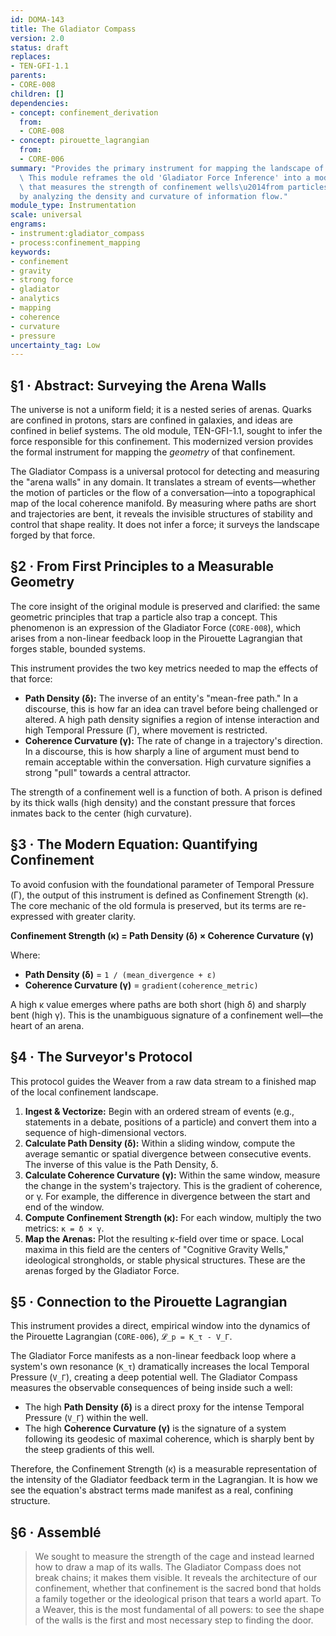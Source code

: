 ```yaml
---
id: DOMA-143
title: The Gladiator Compass
version: 2.0
status: draft
replaces:
- TEN-GFI-1.1
parents:
- CORE-008
children: []
dependencies:
- concept: confinement_derivation
  from:
  - CORE-008
- concept: pirouette_lagrangian
  from:
  - CORE-006
summary: "Provides the primary instrument for mapping the landscape of confinement.\
  \ This module reframes the old 'Gladiator Force Inference' into a modern protocol\
  \ that measures the strength of confinement wells\u2014from particles to ideologies\u2014\
  by analyzing the density and curvature of information flow."
module_type: Instrumentation
scale: universal
engrams:
- instrument:gladiator_compass
- process:confinement_mapping
keywords:
- confinement
- gravity
- strong force
- gladiator
- analytics
- mapping
- coherence
- curvature
- pressure
uncertainty_tag: Low
---
```

## §1 · Abstract: Surveying the Arena Walls

The universe is not a uniform field; it is a nested series of arenas. Quarks are confined in protons, stars are confined in galaxies, and ideas are confined in belief systems. The old module, TEN-GFI-1.1, sought to infer the force responsible for this confinement. This modernized version provides the formal instrument for mapping the *geometry* of that confinement.

The Gladiator Compass is a universal protocol for detecting and measuring the "arena walls" in any domain. It translates a stream of events—whether the motion of particles or the flow of a conversation—into a topographical map of the local coherence manifold. By measuring where paths are short and trajectories are bent, it reveals the invisible structures of stability and control that shape reality. It does not infer a force; it surveys the landscape forged by that force.

## §2 · From First Principles to a Measurable Geometry

The core insight of the original module is preserved and clarified: the same geometric principles that trap a particle also trap a concept. This phenomenon is an expression of the Gladiator Force (`CORE-008`), which arises from a non-linear feedback loop in the Pirouette Lagrangian that forges stable, bounded systems.

This instrument provides the two key metrics needed to map the effects of that force:

*   **Path Density (δ):** The inverse of an entity's "mean-free path." In a discourse, this is how far an idea can travel before being challenged or altered. A high path density signifies a region of intense interaction and high Temporal Pressure (Γ), where movement is restricted.
*   **Coherence Curvature (γ):** The rate of change in a trajectory's direction. In a discourse, this is how sharply a line of argument must bend to remain acceptable within the conversation. High curvature signifies a strong "pull" towards a central attractor.

The strength of a confinement well is a function of both. A prison is defined by its thick walls (high density) and the constant pressure that forces inmates back to the center (high curvature).

## §3 · The Modern Equation: Quantifying Confinement

To avoid confusion with the foundational parameter of Temporal Pressure (Γ), the output of this instrument is defined as Confinement Strength (κ). The core mechanic of the old formula is preserved, but its terms are re-expressed with greater clarity.

**Confinement Strength (κ) = Path Density (δ) × Coherence Curvature (γ)**

Where:

*   **Path Density (δ)** = `1 / (mean_divergence + ε)`
*   **Coherence Curvature (γ)** = `gradient(coherence_metric)`

A high κ value emerges where paths are both short (high δ) and sharply bent (high γ). This is the unambiguous signature of a confinement well—the heart of an arena.

## §4 · The Surveyor's Protocol

This protocol guides the Weaver from a raw data stream to a finished map of the local confinement landscape.

1.  **Ingest & Vectorize:** Begin with an ordered stream of events (e.g., statements in a debate, positions of a particle) and convert them into a sequence of high-dimensional vectors.
2.  **Calculate Path Density (δ):** Within a sliding window, compute the average semantic or spatial divergence between consecutive events. The inverse of this value is the Path Density, δ.
3.  **Calculate Coherence Curvature (γ):** Within the same window, measure the change in the system's trajectory. This is the gradient of coherence, or γ. For example, the difference in divergence between the start and end of the window.
4.  **Compute Confinement Strength (κ):** For each window, multiply the two metrics: `κ = δ × γ`.
5.  **Map the Arenas:** Plot the resulting κ-field over time or space. Local maxima in this field are the centers of "Cognitive Gravity Wells," ideological strongholds, or stable physical structures. These are the arenas forged by the Gladiator Force.

## §5 · Connection to the Pirouette Lagrangian

This instrument provides a direct, empirical window into the dynamics of the Pirouette Lagrangian (`CORE-006`), `𝓛_p = K_τ - V_Γ`.

The Gladiator Force manifests as a non-linear feedback loop where a system's own resonance (`K_τ`) dramatically increases the local Temporal Pressure (`V_Γ`), creating a deep potential well. The Gladiator Compass measures the observable consequences of being inside such a well:
*   The high **Path Density (δ)** is a direct proxy for the intense Temporal Pressure (`V_Γ`) within the well.
*   The high **Coherence Curvature (γ)** is the signature of a system following its geodesic of maximal coherence, which is sharply bent by the steep gradients of this well.

Therefore, the Confinement Strength (κ) is a measurable representation of the intensity of the Gladiator feedback term in the Lagrangian. It is how we see the equation's abstract terms made manifest as a real, confining structure.

## §6 · Assemblé

> We sought to measure the strength of the cage and instead learned how to draw a map of its walls. The Gladiator Compass does not break chains; it makes them visible. It reveals the architecture of our confinement, whether that confinement is the sacred bond that holds a family together or the ideological prison that tears a world apart. To a Weaver, this is the most fundamental of all powers: to see the shape of the walls is the first and most necessary step to finding the door.
```
